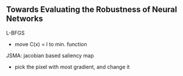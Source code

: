 ## Towards Evaluating the Robustness of Neural Networks

L-BFGS
- move C(x) = l to min. function

JSMA: jacobian based saliency map
- pick the pixel with most gradient, and change it